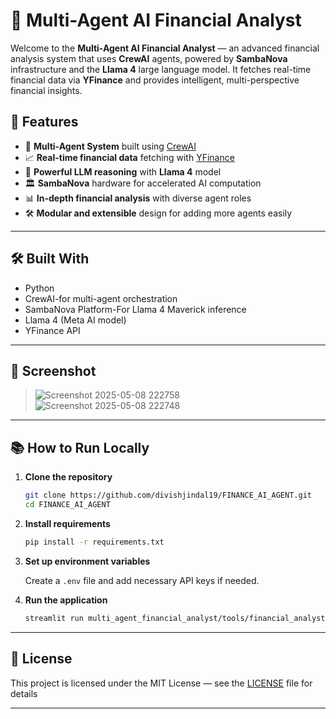 # 🎯 Multi-Agent AI Financial Analyst

Welcome to the **Multi-Agent AI Financial Analyst** — an advanced financial analysis system that uses **CrewAI** agents, powered by **SambaNova** infrastructure and the **Llama 4** large language model. It fetches real-time financial data via **YFinance** and provides intelligent, multi-perspective financial insights.


## 🚀 Features

- 🤖 **Multi-Agent System** built using [CrewAI](https://www.crewai.com/)
- 📈 **Real-time financial data** fetching with [YFinance](https://pypi.org/project/yfinance/)
- 🧠 **Powerful LLM reasoning** with **Llama 4** model
- 🏛️ **SambaNova** hardware for accelerated AI computation
- 📊 **In-depth financial analysis** with diverse agent roles
- 🛠️ **Modular and extensible** design for adding more agents easily

---

## 🛠️ Built With

- Python
- CrewAI-for multi-agent orchestration
- SambaNova Platform-For Llama 4 Maverick inference
- Llama 4 (Meta AI model)
- YFinance API

---

## 📸 Screenshot

> ![Screenshot 2025-05-08 222758](https://github.com/user-attachments/assets/61c76787-0c28-44a3-9938-e09873ad7d08)
![Screenshot 2025-05-08 222748](https://github.com/user-attachments/assets/d083c500-ba22-46f3-b403-990dbac15a6a)


---

## 📚 How to Run Locally

1. **Clone the repository**

    ```bash
    git clone https://github.com/divishjindal19/FINANCE_AI_AGENT.git
    cd FINANCE_AI_AGENT
    ```

2. **Install requirements**

    ```bash
    pip install -r requirements.txt
    ```

3. **Set up environment variables**

    Create a `.env` file and add necessary API keys if needed.

4. **Run the application**

    ```bash
    streamlit run multi_agent_financial_analyst/tools/financial_analyst.py
    ```

---



## 📄 License

This project is licensed under the MIT License — see the [LICENSE](LICENSE) file for details

---


